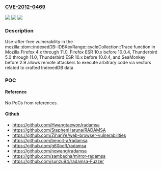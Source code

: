 ### [CVE-2012-0469](https://cve.mitre.org/cgi-bin/cvename.cgi?name=CVE-2012-0469)
![](https://img.shields.io/static/v1?label=Product&message=n%2Fa&color=blue)
![](https://img.shields.io/static/v1?label=Version&message=n%2Fa&color=blue)
![](https://img.shields.io/static/v1?label=Vulnerability&message=n%2Fa&color=brighgreen)

### Description

Use-after-free vulnerability in the mozilla::dom::indexedDB::IDBKeyRange::cycleCollection::Trace function in Mozilla Firefox 4.x through 11.0, Firefox ESR 10.x before 10.0.4, Thunderbird 5.0 through 11.0, Thunderbird ESR 10.x before 10.0.4, and SeaMonkey before 2.9 allows remote attackers to execute arbitrary code via vectors related to crafted IndexedDB data.

### POC

#### Reference
No PoCs from references.

#### Github
- https://github.com/Hwangtaewon/radamsa
- https://github.com/StephenHaruna/RADAMSA
- https://github.com/ZihanYe/web-browser-vulnerabilities
- https://github.com/benoit-a/radamsa
- https://github.com/g60ocR/radamsa
- https://github.com/nqwang/radamsa
- https://github.com/sambacha/mirror-radamsa
- https://github.com/sunzu94/radamsa-Fuzzer

